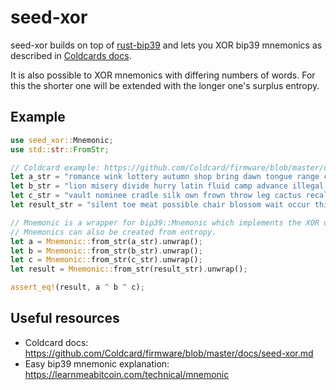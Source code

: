# seed-xor

seed-xor builds on top of [rust-bip39](https://github.com/rust-bitcoin/rust-bip39/)
and lets you XOR bip39 mnemonics as described in [Coldcards docs](https://github.com/Coldcard/firmware/blob/master/docs/seed-xor.md).


It is also possible to XOR mnemonics with differing numbers of words.
For this the shorter one will be extended with the longer one's surplus entropy.


## Example

```rust
use seed_xor::Mnemonic;
use std::str::FromStr;

// Coldcard example: https://github.com/Coldcard/firmware/blob/master/docs/seed-xor.md
let a_str = "romance wink lottery autumn shop bring dawn tongue range crater truth ability miss spice fitness easy legal release recall obey exchange recycle dragon room";
let b_str = "lion misery divide hurry latin fluid camp advance illegal lab pyramid unaware eager fringe sick camera series noodle toy crowd jeans select depth lounge";
let c_str = "vault nominee cradle silk own frown throw leg cactus recall talent worry gadget surface shy planet purpose coffee drip few seven term squeeze educate";
let result_str = "silent toe meat possible chair blossom wait occur this worth option bag nurse find fish scene bench asthma bike wage world quit primary indoor";

// Mnemonic is a wrapper for bip39::Mnemonic which implements the XOR operation `^`.
// Mnemonics can also be created from entropy.
let a = Mnemonic::from_str(a_str).unwrap();
let b = Mnemonic::from_str(b_str).unwrap();
let c = Mnemonic::from_str(c_str).unwrap();
let result = Mnemonic::from_str(result_str).unwrap();

assert_eq!(result, a ^ b ^ c);
```

 ## Useful resources
 - Coldcard docs: https://github.com/Coldcard/firmware/blob/master/docs/seed-xor.md
 - Easy bip39 mnemonic explanation: https://learnmeabitcoin.com/technical/mnemonic
